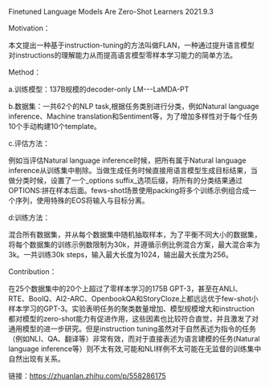 Finetuned Language Models Are Zero-Shot Learners 2021.9.3

Motivation：

本文提出一种基于instruction-tuning的方法叫做FLAN，一种通过提升语言模型对instructions的理解能力从而提高语言模型零样本学习能力的简单方法。

Method：

a.训练模型：137B规模的decoder-only LM---LaMDA-PT

b.数据集：一共62个的NLP task,根据任务类别进行分类，例如Natural language inference、Machine translation和Sentiment等，为了增加多样性对于每个任务10个手动构建10个template。

c.评估方法：

例如当评估Natural language inference时候，把所有属于Natural language inference从训练集中剔除。当做生成任务时候直接用语言模型生成目标结果，当做分类时候，设置了一个_options suffix_选项后缀，将所有的分类结果通过OPTIONS:拼在样本后面。fews-shot场景使用packing将多个训练示例组合成一个序列，使用特殊的EOS将输入与目标分离。

d:训练方法：

混合所有数据集，并从每个数据集中随机抽取样本，为了平衡不同大小的数据集，将每个数据集的训练示例数限制为30k，并遵循示例比例混合方案，最大混合率为3k。一共训练30k steps，输入最大长度为1024，输出最大长度为256。

Contribution：

在25个数据集中的20个上超过了零样本学习的175B GPT-3，甚至在ANLI、RTE、BoolQ、AI2-ARC、OpenbookQA和StoryCloze上都远远优于few-shot小样本学习的GPT-3。实验表明任务的聚类数量增加、模型规模增大和instruction都对模型的zero-shot能力有促进作用，这些因素也比较符合直觉，并且激发了对通用模型的进一步研究。但是instruction tuning虽然对于自然表述为指令的任务（例如NLI、QA、翻译等）非常有效，而对于直接表述为语言建模的任务(Natural language inference等）则不太有效,可能和NLI样例不太可能在无监督的训练集中自然出现有关系。


链接：https://zhuanlan.zhihu.com/p/558286175  